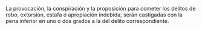 La provocación, la conspiración y la proposición para cometer los delitos de robo, extorsión, estafa o apropiación indebida, serán castigadas con la pena inferior en uno o dos grados a la del delito correspondiente.
